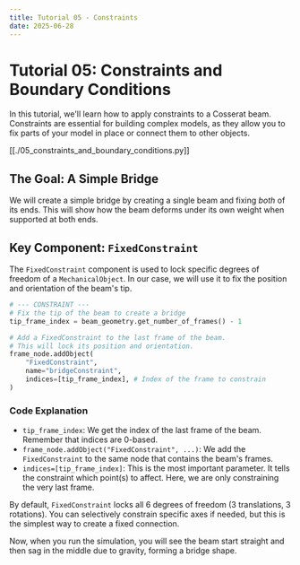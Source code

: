 ```yaml
---
title: Tutorial 05 - Constraints
date: 2025-06-28
---
```


# Tutorial 05: Constraints and Boundary Conditions

In this tutorial, we'll learn how to apply constraints to a Cosserat beam. Constraints are essential for building complex models, as they allow you to fix parts of your model in place or connect them to other objects.

[[./05_constraints_and_boundary_conditions.py]]

## The Goal: A Simple Bridge

We will create a simple bridge by creating a single beam and fixing *both* of its ends. This will show how the beam deforms under its own weight when supported at both ends.

## Key Component: `FixedConstraint`

The `FixedConstraint` component is used to lock specific degrees of freedom of a `MechanicalObject`. In our case, we will use it to fix the position and orientation of the beam's tip.

```python
# --- CONSTRAINT ---
# Fix the tip of the beam to create a bridge
tip_frame_index = beam_geometry.get_number_of_frames() - 1

# Add a FixedConstraint to the last frame of the beam.
# This will lock its position and orientation.
frame_node.addObject(
    "FixedConstraint",
    name="bridgeConstraint",
    indices=[tip_frame_index], # Index of the frame to constrain
)
```

### Code Explanation

- `tip_frame_index`: We get the index of the last frame of the beam. Remember that indices are 0-based.
- `frame_node.addObject("FixedConstraint", ...)`: We add the `FixedConstraint` to the same node that contains the beam's frames.
- `indices=[tip_frame_index]`: This is the most important parameter. It tells the constraint which point(s) to affect. Here, we are only constraining the very last frame.

By default, `FixedConstraint` locks all 6 degrees of freedom (3 translations, 3 rotations). You can selectively constrain specific axes if needed, but this is the simplest way to create a fixed connection.

Now, when you run the simulation, you will see the beam start straight and then sag in the middle due to gravity, forming a bridge shape.

